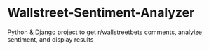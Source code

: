 # Wallstreet-Sentiment-Analyzer
Python & Django project to get r/wallstreetbets comments, analyize sentiment, and display results

